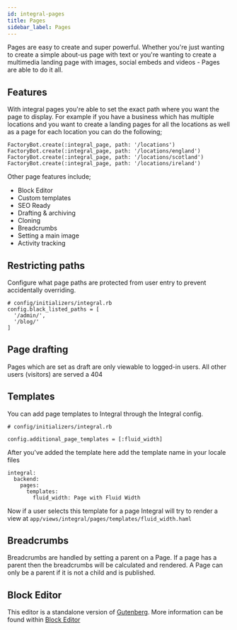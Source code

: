 ```yaml
---
id: integral-pages
title: Pages
sidebar_label: Pages
---
```


Pages are easy to create and super powerful. Whether you're just wanting to create a simple about-us page with text or you're wanting to create a multimedia landing page with images, social embeds and videos - Pages are able to do it all.

## Features
With integral pages you're able to set the exact path where you want the page to display. For example if you have a business which has multiple locations and you want to create a landing pages for all the locations as well as a page for each location you can do the following;
```
FactoryBot.create(:integral_page, path: '/locations')
FactoryBot.create(:integral_page, path: '/locations/england')
FactoryBot.create(:integral_page, path: '/locations/scotland')
FactoryBot.create(:integral_page, path: '/locations/ireland')
```

Other page features include;
* Block Editor
* Custom templates
* SEO Ready
* Drafting & archiving
* Cloning
* Breadcrumbs
* Setting a main image
* Activity tracking

## Restricting paths
Configure what page paths are protected from user entry to prevent accidentally overriding.
```
# config/initializers/integral.rb
config.black_listed_paths = [
  '/admin/',
  '/blog/'
]
```

## Page drafting
Pages which are set as draft are only viewable to logged-in users. All other users (visitors) are served a 404

## Templates
You can add page templates to Integral through the Integral config.
```
# config/initializers/integral.rb

config.additional_page_templates = [:fluid_width]
```
After you've added the template here add the template name in your locale files
```
integral:
  backend:
    pages:
      templates:
        fluid_width: Page with Fluid Width
```
Now if a user selects this template for a page Integral will try to render a view at ```app/views/integral/pages/templates/fluid_width.haml```

## Breadcrumbs
Breadcrumbs are handled by setting a parent on a Page. If a page has a parent then the breadcrumbs will be calculated and rendered. A Page can only be a parent if it is not a child and is published.

## Block Editor
This editor is a standalone version of [Gutenberg](https://wordpress.org/gutenberg/). More information can be found within [Block Editor](https://github.com/yamasolutions/integral/blob/master/docs/block_editor.md)
